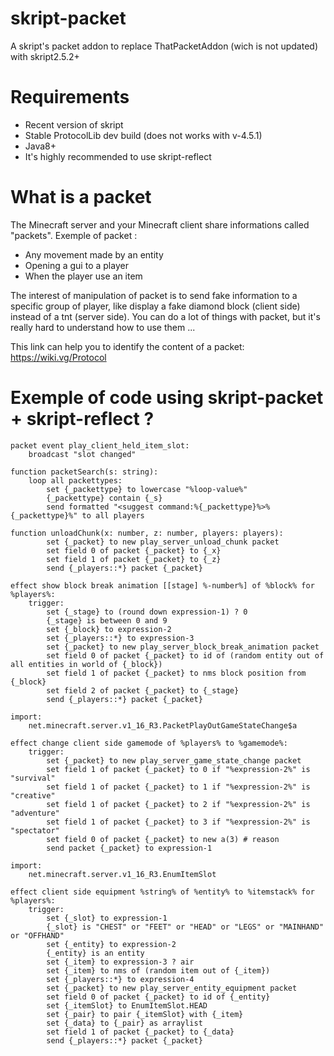 # skript-packet
A skript's packet addon to replace ThatPacketAddon (wich is not updated) with skript2.5.2+

# Requirements
 - Recent version of skript
 - Stable ProtocolLib dev build (does not works with v-4.5.1)
 - Java8+
 - It's highly recommended to use skript-reflect

# What is a packet
The Minecraft server and your Minecraft client share informations called "packets".
Exemple of packet :  
 - Any movement made by an entity
 - Opening a gui to a player
 - When the player use an item

The interest of manipulation of packet is to send fake information to a specific group of player, like display a fake diamond block (client side) instead of a tnt (server side).
You can do a lot of things with packet, but it's really hard to understand how to use them ...

This link can help you to identify the content of a packet: https://wiki.vg/Protocol
 
# Exemple of code using skript-packet + skript-reflect ?

```applescript
packet event play_client_held_item_slot:
    broadcast "slot changed"
```


```applescript
function packetSearch(s: string):
    loop all packettypes:
        set {_packettype} to lowercase "%loop-value%"
        {_packettype} contain {_s}
        send formatted "<suggest command:%{_packettype}%>%{_packettype}%" to all players
```


```applescript
function unloadChunk(x: number, z: number, players: players):
        set {_packet} to new play_server_unload_chunk packet
        set field 0 of packet {_packet} to {_x}
        set field 1 of packet {_packet} to {_z}
        send {_players::*} packet {_packet}
```


```applescript
effect show block break animation [[stage] %-number%] of %block% for %players%:
    trigger: 
        set {_stage} to (round down expression-1) ? 0
        {_stage} is between 0 and 9
        set {_block} to expression-2
        set {_players::*} to expression-3
        set {_packet} to new play_server_block_break_animation packet
        set field 0 of packet {_packet} to id of (random entity out of all entities in world of {_block})
        set field 1 of packet {_packet} to nms block position from {_block}
        set field 2 of packet {_packet} to {_stage}
        send {_players::*} packet {_packet}
```


```applescript
import:
    net.minecraft.server.v1_16_R3.PacketPlayOutGameStateChange$a

effect change client side gamemode of %players% to %gamemode%:
    trigger:
        set {_packet} to new play_server_game_state_change packet
        set field 1 of packet {_packet} to 0 if "%expression-2%" is "survival"
        set field 1 of packet {_packet} to 1 if "%expression-2%" is "creative"
        set field 1 of packet {_packet} to 2 if "%expression-2%" is "adventure"
        set field 1 of packet {_packet} to 3 if "%expression-2%" is "spectator" 
        set field 0 of packet {_packet} to new a(3) # reason
        send packet {_packet} to expression-1
```


```applescript
import:
    net.minecraft.server.v1_16_R3.EnumItemSlot

effect client side equipment %string% of %entity% to %itemstack% for %players%:
    trigger:
        set {_slot} to expression-1
        {_slot} is "CHEST" or "FEET" or "HEAD" or "LEGS" or "MAINHAND" or "OFFHAND"
        set {_entity} to expression-2
        {_entity} is an entity
        set {_item} to expression-3 ? air
        set {_item} to nms of (random item out of {_item})
        set {_players::*} to expression-4
        set {_packet} to new play_server_entity_equipment packet
        set field 0 of packet {_packet} to id of {_entity}
        set {_itemSlot} to EnumItemSlot.HEAD
        set {_pair} to pair {_itemSlot} with {_item}
        set {_data} to {_pair} as arraylist
        set field 1 of packet {_packet} to {_data}
        send {_players::*} packet {_packet}
```
